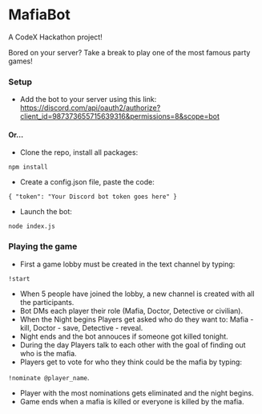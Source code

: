 # MafiaBot

A CodeX Hackathon project!

Bored on your server? Take a break to play one of the most famous party games!

### Setup

- Add the bot to your server using this link: https://discord.com/api/oauth2/authorize?client_id=987373655715639316&permissions=8&scope=bot

#### Or...

- Clone the repo, install all packages:

`npm install`

- Create a config.json file, paste the code:

`{ "token": "Your Discord bot token goes here" }`

- Launch the bot:

`node index.js`

### Playing the game

- First a game lobby must be created in the text channel by typing:

`!start`

- When 5 people have joined the lobby, a new channel is created with all the participants.
- Bot DMs each player their role (Mafia, Doctor, Detective or civilian).
- When the Night begins Players get asked who do they want to: Mafia - kill, Doctor - save, Detective - reveal.
- Night ends and the bot annouces if someone got killed tonight.
- During the day Players talk to each other with the goal of finding out who is the mafia.
- Players get to vote for who they think could be the mafia by typing:

`!nominate @player_name`.

- Player with the most nominations gets eliminated and the night begins.
- Game ends when a mafia is killed or everyone is killed by the mafia.

